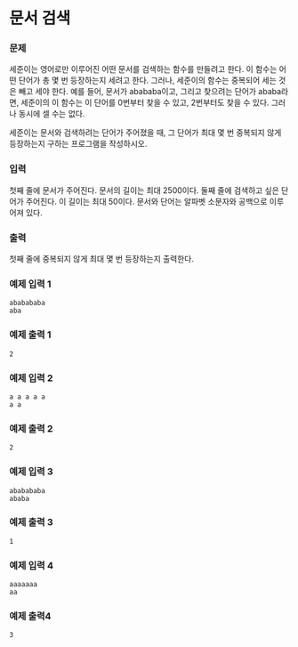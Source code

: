 # 문서 검색 
### 문제 

세준이는 영어로만 이루어진 어떤 문서를 검색하는 함수를 만들려고 한다. 이 함수는 어떤 단어가 총 몇 번 등장하는지 세려고 한다. 그러나, 세준이의 함수는 중복되어 세는 것은 빼고 세야 한다. 예를 들어, 문서가 abababa이고, 그리고 찾으려는 단어가 ababa라면, 세준이의 이 함수는 이 단어를 0번부터 찾을 수 있고, 2번부터도 찾을 수 있다. 그러나 동시에 셀 수는 없다.

세준이는 문서와 검색하려는 단어가 주어졌을 때, 그 단어가 최대 몇 번 중복되지 않게 등장하는지 구하는 프로그램을 작성하시오.

### 입력

첫째 줄에 문서가 주어진다. 문서의 길이는 최대 2500이다. 둘째 줄에 검색하고 싶은 단어가 주어진다. 이 길이는 최대 50이다. 문서와 단어는 알파벳 소문자와 공백으로 이루어져 있다.

### 출력

첫째 줄에 중복되지 않게 최대 몇 번 등장하는지 출력한다.

### 예제 입력 1

~~~
ababababa
aba
~~~

### 예제 출력 1

~~~
2
~~~

### 예제 입력 2

~~~
a a a a a
a a
~~~

### 예제 출력 2

~~~
2
~~~


### 예제 입력 3

~~~
ababababa
ababa
~~~

### 예제 출력 3

~~~
1
~~~

### 예제 입력 4

~~~
aaaaaaa
aa
~~~

### 예제 출력4

~~~
3
~~~
